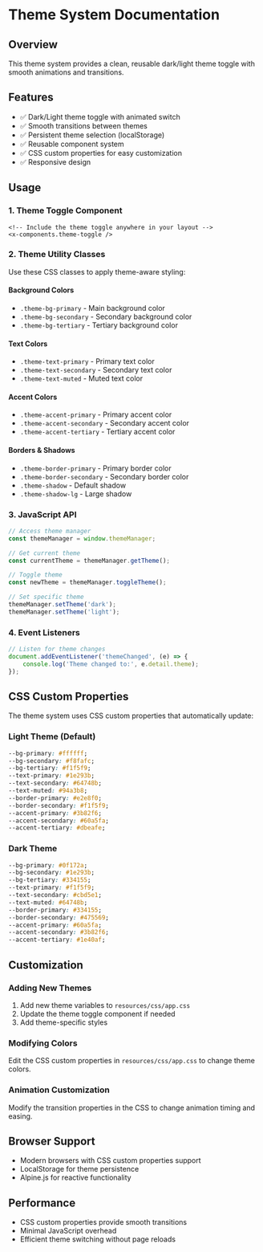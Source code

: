 # Theme System Documentation

## Overview
This theme system provides a clean, reusable dark/light theme toggle with smooth animations and transitions.

## Features
- ✅ Dark/Light theme toggle with animated switch
- ✅ Smooth transitions between themes
- ✅ Persistent theme selection (localStorage)
- ✅ Reusable component system
- ✅ CSS custom properties for easy customization
- ✅ Responsive design

## Usage

### 1. Theme Toggle Component
```blade
<!-- Include the theme toggle anywhere in your layout -->
<x-components.theme-toggle />
```

### 2. Theme Utility Classes
Use these CSS classes to apply theme-aware styling:

#### Background Colors
- `.theme-bg-primary` - Main background color
- `.theme-bg-secondary` - Secondary background color  
- `.theme-bg-tertiary` - Tertiary background color

#### Text Colors
- `.theme-text-primary` - Primary text color
- `.theme-text-secondary` - Secondary text color
- `.theme-text-muted` - Muted text color

#### Accent Colors
- `.theme-accent-primary` - Primary accent color
- `.theme-accent-secondary` - Secondary accent color
- `.theme-accent-tertiary` - Tertiary accent color

#### Borders & Shadows
- `.theme-border-primary` - Primary border color
- `.theme-border-secondary` - Secondary border color
- `.theme-shadow` - Default shadow
- `.theme-shadow-lg` - Large shadow

### 3. JavaScript API
```javascript
// Access theme manager
const themeManager = window.themeManager;

// Get current theme
const currentTheme = themeManager.getTheme();

// Toggle theme
const newTheme = themeManager.toggleTheme();

// Set specific theme
themeManager.setTheme('dark');
themeManager.setTheme('light');
```

### 4. Event Listeners
```javascript
// Listen for theme changes
document.addEventListener('themeChanged', (e) => {
    console.log('Theme changed to:', e.detail.theme);
});
```

## CSS Custom Properties

The theme system uses CSS custom properties that automatically update:

### Light Theme (Default)
```css
--bg-primary: #ffffff;
--bg-secondary: #f8fafc;
--bg-tertiary: #f1f5f9;
--text-primary: #1e293b;
--text-secondary: #64748b;
--text-muted: #94a3b8;
--border-primary: #e2e8f0;
--border-secondary: #f1f5f9;
--accent-primary: #3b82f6;
--accent-secondary: #60a5fa;
--accent-tertiary: #dbeafe;
```

### Dark Theme
```css
--bg-primary: #0f172a;
--bg-secondary: #1e293b;
--bg-tertiary: #334155;
--text-primary: #f1f5f9;
--text-secondary: #cbd5e1;
--text-muted: #64748b;
--border-primary: #334155;
--border-secondary: #475569;
--accent-primary: #60a5fa;
--accent-secondary: #3b82f6;
--accent-tertiary: #1e40af;
```

## Customization

### Adding New Themes
1. Add new theme variables to `resources/css/app.css`
2. Update the theme toggle component if needed
3. Add theme-specific styles

### Modifying Colors
Edit the CSS custom properties in `resources/css/app.css` to change theme colors.

### Animation Customization
Modify the transition properties in the CSS to change animation timing and easing.

## Browser Support
- Modern browsers with CSS custom properties support
- LocalStorage for theme persistence
- Alpine.js for reactive functionality

## Performance
- CSS custom properties provide smooth transitions
- Minimal JavaScript overhead
- Efficient theme switching without page reloads 